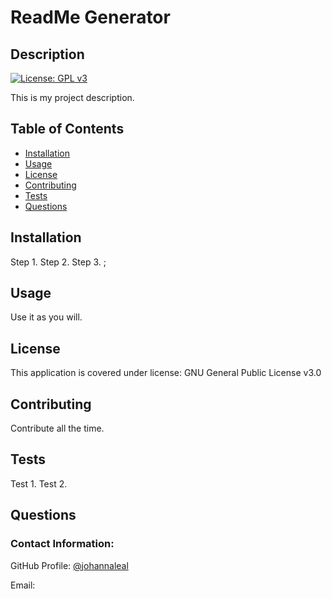 # ReadMe Generator

## Description
[![License: GPL v3](https://img.shields.io/badge/License-GPLv3-blue.svg)](https://www.gnu.org/licenses/gpl-3.0)

This is my project description.

## Table of Contents
* [Installation](#installation)
* [Usage](#usage)
* [License](#license)
* [Contributing](#contributing)
* [Tests](#tests)
* [Questions](#questions)

## Installation
Step 1.
Step 2.
Step 3.
;

## Usage
Use it as you will.

## License
This application is covered under license: GNU General Public License v3.0

## Contributing
Contribute all the time.

## Tests
Test 1. Test 2.

## Questions
### Contact Information:

GitHub Profile: [@johannaleal](http://github.com/johannaleal)

Email: <johannarleal>
    